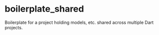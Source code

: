 # boilerplate_shared
Boilerplate for a project holding models, etc. shared across multiple Dart projects.
